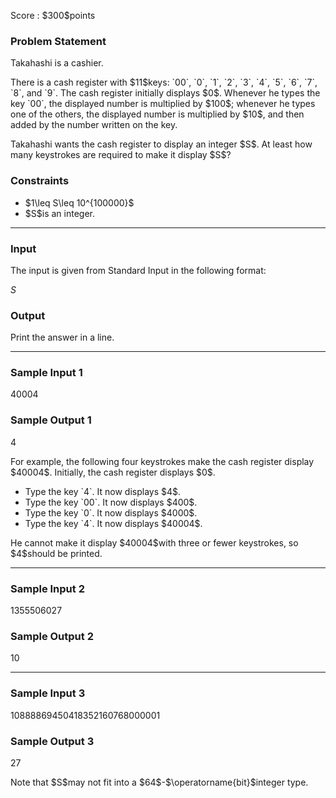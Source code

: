 
<div>

<span>

<span>

<p>
Score : $300$points
</p>

<div>

<section>

### **Problem Statement**

<p>
Takahashi is a cashier.
</p>

<p>
There is a cash register with $11$keys: `00`, `0`, `1`, `2`, `3`, `4`, `5`, `6`, `7`, `8`, and `9`.
The cash register initially displays $0$.
Whenever he types the key `00`, the displayed number is multiplied by $100$;
whenever he types one of the others, the displayed number is multiplied by $10$, and then added by the number written on the key.
</p>

<p>
Takahashi wants the cash register to display an integer $S$.
At least how many keystrokes are required to make it display $S$?
</p>

</section>

</div>

<div>

<section>

### **Constraints**

<ul>

<li>
$1\leq S\leq 10^{100000}$
</li>

<li>
$S$is an integer.
</li>

</ul>

</section>

</div>

---

<div>

<div>

<section>

### **Input**

<p>
The input is given from Standard Input in the following format:
</p>

<div>

$S$
</div>

</section>

</div>

<div>

<section>

### **Output**

<p>
Print the answer in a line.
</p>

</section>

</div>

</div>

---

<div>

<section>

### **Sample Input 1**

<div>

40004

</div>

</section>

</div>

<div>

<section>

### **Sample Output 1**

<div>

4

</div>

<p>
For example, the following four keystrokes make the cash register display $40004$.
Initially, the cash register displays $0$.
</p>

<ul>

<li>
Type the key `4`.  It now displays $4$.
</li>

<li>
Type the key `00`.  It now displays $400$.
</li>

<li>
Type the key `0`.  It now displays $4000$.
</li>

<li>
Type the key `4`.  It now displays $40004$.
</li>

</ul>

<p>
He cannot make it display $40004$with three or fewer keystrokes, so $4$should be printed.
</p>

</section>

</div>

---

<div>

<section>

### **Sample Input 2**

<div>

1355506027

</div>

</section>

</div>

<div>

<section>

### **Sample Output 2**

<div>

10

</div>

</section>

</div>

---

<div>

<section>

### **Sample Input 3**

<div>

10888869450418352160768000001

</div>

</section>

</div>

<div>

<section>

### **Sample Output 3**

<div>

27

</div>

<p>
Note that $S$may not fit into a $64$-$\operatorname{bit}$integer type.
</p>

</section>

</div>

</span>

</span>

</div>
